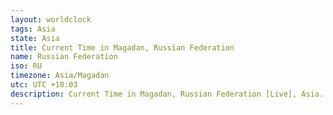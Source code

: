 ```yaml
---
layout: worldclock
tags: Asia
state: Asia
title: Current Time in Magadan, Russian Federation
name: Russian Federation
iso: RU
timezone: Asia/Magadan
utc: UTC +10:03
description: Current Time in Magadan, Russian Federation [Live], Asia. Live update now time in Magadan, timezone Asia/Magadan, UTC +10:03, Country ISO code & Current Local Time.
---
```


